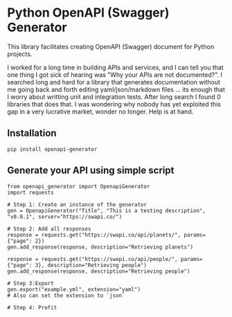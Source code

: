 # Python OpenAPI (Swagger) Generator
This library facilitates creating OpenAPI (Swagger) document for Python projects.

I worked for a long time in building APIs and services, and I can tell you that one thing I got sick of hearing was "Why your APIs are not documented?".
I searched long and hard for a library that generates documentation without me going back and forth editing yaml/json/markdown files ... its enough that I worry about writting unit and integration tests.
After long search I found 0 libraries that does that.
I was wondering why nobody has yet exploited this gap in a very lucrative market, wonder no longer. Help is at hand.

## Installation

```
pip install openapi-generator
```

## Generate your API using simple script

```
from openapi_generator import OpenapiGenerator
import requests

# Step 1: Create an instance of the generator
gen = OpenapiGenerator("Title", "This is a testing description", "v0.0.1", server="https://swapi.co/")

# Step 2: Add all responses
response = requests.get("https://swapi.co/api/planets/", params={"page": 2})
gen.add_response(response, description="Retrieving planets")

response = requests.get("https://swapi.co/api/people/", params={"page": 3}, description="Retrieving people")
gen.add_response(response, description="Retrieving people")

# Step 3:Export
gen.export("example.yml", extension="yaml")
# Also can set the extension to `json`

# Step 4: Profit
```
